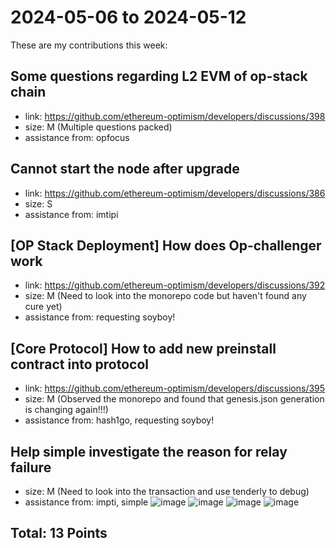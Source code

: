 # 2024-05-06 to 2024-05-12

These are my contributions this week:

## Some questions regarding L2 EVM of op-stack chain
* link: https://github.com/ethereum-optimism/developers/discussions/398
* size: M (Multiple questions packed)
* assistance from: opfocus

## Cannot start the node after upgrade
* link: https://github.com/ethereum-optimism/developers/discussions/386
* size: S
* assistance from: imtipi

## [OP Stack Deployment] How does Op-challenger work
* link: https://github.com/ethereum-optimism/developers/discussions/392
* size: M (Need to look into the monorepo code but haven't found any cure yet)
* assistance from: requesting soyboy!

## [Core Protocol] How to add new preinstall contract into protocol
* link: https://github.com/ethereum-optimism/developers/discussions/395
* size: M (Observed the monorepo and found that genesis.json generation is changing again!!!) 
* assistance from: hash1go, requesting soyboy!

## Help simple investigate the reason for relay failure
* size: M (Need to look into the transaction and use tenderly to debug)
* assistance from: impti, simple
![image](https://github.com/user-attachments/assets/a3097a25-1ff8-47ad-9618-b90915257998)
![image](https://github.com/user-attachments/assets/9d50c88e-5c89-4d82-9121-035575b90154)
![image](https://github.com/user-attachments/assets/c6f7cfea-ef91-475e-a0bd-e63af7f9dc55)
![image](https://github.com/user-attachments/assets/76cd8ce6-9f78-4525-9fe0-cec2297e5755)



## Total: 13 Points
